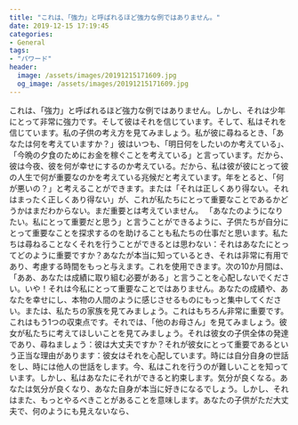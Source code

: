 ```yaml
---
title: "これは、「強力」と呼ばれるほど強力な例ではありません。"
date: 2019-12-15 17:19:45
categories:
- General
tags:
- "パワード"
header:
  image: /assets/images/20191215171609.jpg
  og_image: /assets/images/20191215171609.jpg
---
```


これは、「強力」と呼ばれるほど強力な例ではありません。しかし、それは少年にとって非常に強力です。そして彼はそれを信じています。そして、私はそれを信じています。私の子供の考え方を見てみましょう。私が彼に尋ねるとき、「あなたは何を考えていますか？」彼はいつも、「明日何をしたいのか考えている」、「今晩の夕食のためにお金を稼ぐことを考えている」と言っています。だから、彼は今夜、彼を何が幸せにするのか考えている。だから、私は彼が彼にとって彼の人生で何が重要なのかを考えている兆候だと考えています。年をとると、「何が悪いの？」と考えることができます。または「それは正しくあり得ない。それはまったく正しくあり得ない」が、これが私たちにとって重要なことであるかどうかはまだわからない。まだ重要とは考えていません。 「あなたのようになりたい。私にとって重要だと思う」と言うことができるように、子供たちが自分にとって重要なことを探求するのを助けることも私たちの仕事だと思います。私たちは尋ねることなくそれを行うことができるとは思わない：それはあなたにとってどのように重要ですか？あなたが本当に知っているとき、それは非常に有用であり、考慮する時間をもっと与えます。これを使用できます。次の10か月間は、「ああ、あなたは成績に取り組む必要がある」と言うことを心配しないでください。いや！それは今私にとって重要なことではありません。あなたの成績や、あなたを幸せにし、本物の人間のように感じさせるものにもっと集中してください。または、私たちの家族を見てみましょう。これはもちろん非常に重要です。これはもう1つの収束点です。それでは、「他のお母さん」を見てみましょう。彼女が私たちに考えてほしいことを見てみましょう。それは彼女の子供全体の発達であり、尋ねましょう：彼は大丈夫ですか？それが彼女にとって重要であるという正当な理由があります：彼女はそれを心配しています。時には自分自身の世話をし、時には他人の世話をします。今、私はこれを行うのが難しいことを知っています。しかし、私はあなたにそれができると約束します。気分が良くなる。あなたは気分が良くなり、あなた自身が本当に好きになるでしょう。しかし、それはまた、もっとやるべきことがあることを意味します。あなたの子供がただ大丈夫で、何のようにも見えないなら、
